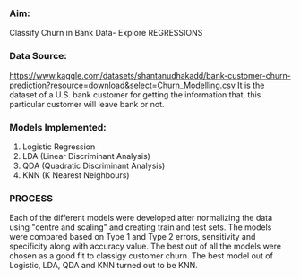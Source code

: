 ### Aim: 
Classify Churn in Bank Data- Explore REGRESSIONS

### Data Source: 
https://www.kaggle.com/datasets/shantanudhakadd/bank-customer-churn-prediction?resource=download&select=Churn_Modelling.csv
It is the dataset of a U.S. bank customer for getting the information that, this particular customer will leave bank or not.

### Models Implemented:
1. Logistic Regression
2. LDA (Linear Discriminant Analysis) 
3. QDA (Quadratic Discriminant Analysis)
4. KNN (K Nearest Neighbours)

### PROCESS
Each of the different models were developed after normalizing the data using "centre and scaling" and creating train and test sets. The models were compared based on Type 1 and Type 2 errors, sensitivity and specificity along with accuracy value. The best out of all the models were chosen as a good fit to classigy customer churn. The best model out of Logistic, LDA, QDA and KNN turned out to be KNN. 
